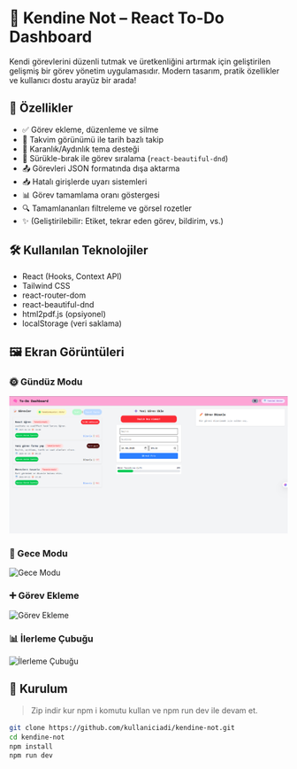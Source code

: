 # 🧠 Kendine Not – React To-Do Dashboard

Kendi görevlerini düzenli tutmak ve üretkenliğini artırmak için geliştirilen gelişmiş bir görev yönetim uygulamasıdır. Modern tasarım, pratik özellikler ve kullanıcı dostu arayüz bir arada!

## 🚀 Özellikler

- ✅ Görev ekleme, düzenleme ve silme
- 📆 Takvim görünümü ile tarih bazlı takip
- 🌙 Karanlık/Aydınlık tema desteği
- 🔄 Sürükle-bırak ile görev sıralama (`react-beautiful-dnd`)
- 📤 Görevleri JSON formatında dışa aktarma
- 📥 Hatalı girişlerde uyarı sistemleri
- 📊 Görev tamamlama oranı göstergesi
- 🔍 Tamamlananları filtreleme ve görsel rozetler
- ✨ (Geliştirilebilir: Etiket, tekrar eden görev, bildirim, vs.)

## 🛠️ Kullanılan Teknolojiler

- React (Hooks, Context API)
- Tailwind CSS
- react-router-dom
- react-beautiful-dnd
- html2pdf.js (opsiyonel)
- localStorage (veri saklama)

## 🖼 Ekran Görüntüleri

### 🌞 Gündüz Modu
![Gündüz Modu](My-Project/screenshoots/1.png)

### 🌙 Gece Modu
![Gece Modu](./screenshoots/2.png)

### ➕ Görev Ekleme
![Görev Ekleme](./screenshoots/3.png)

### 📊 İlerleme Çubuğu
![İlerleme Çubuğu](./screenshoots/4.png)



## 🧪 Kurulum
> Zip indir kur npm i komutu kullan ve npm run dev ile devam et.
```bash
git clone https://github.com/kullaniciadi/kendine-not.git
cd kendine-not
npm install
npm run dev

